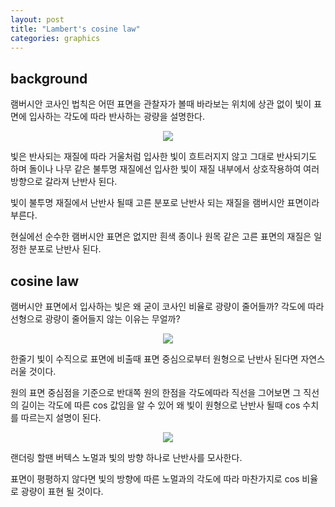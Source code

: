 ```yaml
---
layout: post
title: "Lambert's cosine law"
categories: graphics
---
```


## background

<!-- begin_excerpt -->

램버시안 코사인 법칙은 어떤 표면을 관찰자가 볼때 바라보는 위치에 상관 없이 빛이 표면에 입사하는 각도에 따라 반사하는 광량을 설명한다.

<!-- end_excerpt -->

<!-- ![alt]({{ site.url }}{{ site.baseurl }}/assets/images/diffuse.png) -->

<div style="text-align:center;">
  <img src="{{ site.url }}{{ site.baseurl }}/assets/images/diffuse.png">
</div>

빛은 반사되는 재질에 따라 거울처럼 입사한 빛이 흐트러지지 않고 그대로 반사되기도 하며 돌이나 나무 같은 불투명 재질에선 입사한 빛이 재질 내부에서 상호작용하여 여러 방향으로 갈라져 난반사 된다.

빛이 불투명 재질에서 난반사 될때 고른 분포로 난반사 되는 재질을 램버시안 표면이라 부른다.

현실에선 순수한 램버시안 표면은 없지만 흰색 종이나 원목 같은 고른 표면의 재질은 일정한 분포로 난반사 된다.


## cosine law

램버시안 표면에서 입사하는 빛은 왜 굳이 코사인 비율로 광량이 줄어들까?
각도에 따라 선형으로 광량이 줄어들지 않는 이유는 무얼까?

<!-- ![alt]({{ site.url }}{{ site.baseurl }}/assets/images/lambertian_intensity.png) -->

<div style="text-align:center;">
  <img src="{{ site.url }}{{ site.baseurl }}/assets/images/lambertian_intensity.png">
</div>

한줄기 빛이 수직으로 표면에 비출때 표면 중심으로부터 원형으로 난반사 된다면 자연스러울 것이다.

원의 표면 중심점을 기준으로 반대쪽 원의 한점을 각도에따라 직선을 그어보면 그 직선의 길이는 각도에 따른 cos 값임을 알 수 있어 왜 빛이 원형으로 난반사 될때 cos 수치를 따르는지 설명이 된다.

<!-- ![alt]({{ site.url }}{{ site.baseurl }}/assets/images/cosin.png) -->
<div style="text-align:center;">
  <img src="{{ site.url }}{{ site.baseurl }}/assets/images/cosin.png">
</div>

랜더링 할땐 버텍스 노멀과 빛의 방향 하나로 난반사를 모사한다.

표면이 평평하지 않다면 빛의 방향에 따른 노멀과의 각도에 따라 마찬가지로 cos 비율로 광량이 표현 될 것이다.
























